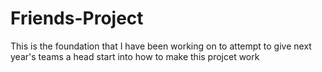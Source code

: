 # Friends-Project
This is the foundation that I have been working on to attempt to give next year's teams a head start into how to make this projcet work
